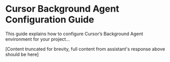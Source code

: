 # Cursor Background Agent Configuration Guide

This guide explains how to configure Cursor’s Background Agent environment for your project...

[Content truncated for brevity, full content from assistant's response above should be here]